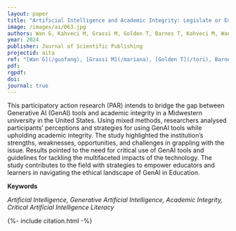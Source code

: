 ```yaml
---
layout: paper
title: "Artificial Intelligence and Academic Integrity: Legislate or Educate?"
image: /images/ai/063.jpg 
authors: Wan G, Kahveci M, Grassi M, Golden T, Barnes T, Kahveci M, Wan X, Colacchio B
year: 2024
publisher: Journal of Scientific Publishing
projectid: aita
ref: "[Wan G](/guofang), [Grassi M](/mariana), [Golden T](/tori), Barnes T, [Kahveci M](/murat), [Wan X](/xiang). & [Colacchio B](/bridget), (in-press). [Artificial Intelligence and Academic Integrity: Legislate or Educate?](/wqw) _Journal of Scientific Publishing_."
pdf:
rgpdf: 
doi: 
journal: true
---
```


This participatory action research (PAR) intends to bridge the gap between Generative AI (GenAI) tools and academic integrity in a Midwestern university in the United States. Using mixed methods, researchers analysed participants’ perceptions and strategies for using GenAI tools while upholding academic integrity. The study highlighted the institution’s strengths, weaknesses, opportunities, and challenges in grappling with the issue. Results pointed to the need for critical use of GenAI tools and guidelines for tackling the multifaceted impacts of the technology. The study contributes to the field with strategies to empower educators and learners in navigating the ethical landscape of GenAI in Education.

**Keywords**

*Artificial Intelligence, Generative Artificial Intelligence, Academic Integrity, Critical Artificial Intelligence Literacy*


{%- include citation.html -%}